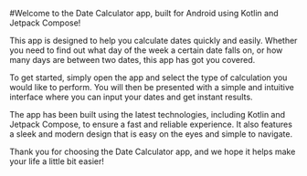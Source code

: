 #Welcome to the Date Calculator app, built for Android using Kotlin and Jetpack Compose!

This app is designed to help you calculate dates quickly and easily. Whether you need to find out what day of the week a certain date falls on, or how many days are between two dates, this app has got you covered.

To get started, simply open the app and select the type of calculation you would like to perform. You will then be presented with a simple and intuitive interface where you can input your dates and get instant results.

The app has been built using the latest technologies, including Kotlin and Jetpack Compose, to ensure a fast and reliable experience. It also features a sleek and modern design that is easy on the eyes and simple to navigate.

Thank you for choosing the Date Calculator app, and we hope it helps make your life a little bit easier!
